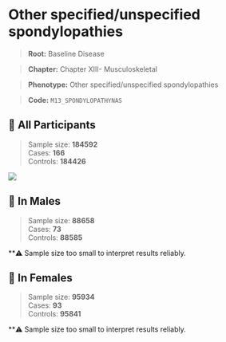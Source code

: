 # Other specified/unspecified spondylopathies

> **Root:** Baseline Disease  

> **Chapter:** Chapter XIII- Musculoskeletal  

> **Phenotype:** Other specified/unspecified spondylopathies  

> **Code:** `M13_SPONDYLOPATHYNAS`

## 🧪 All Participants  
> Sample size: **184592**  
> Cases: **166**  
> Controls: **184426**
<img src="/Disease/Figures/ALL/Incidence/M13_SPONDYLOPATHYNAS.png"/>
<CsvTable src="/Disease_Data/ALL/Incidence/COX_M13_SPONDYLOPATHYNAS.csv" label="🔍 View full results" />

## 👨 In Males  
> Sample size: **88658**  
> Cases: **73**  
> Controls: **88585**

**⚠️ Sample size too small to interpret results reliably.


## 👩 In Females  
> Sample size: **95934**  
> Cases: **93**  
> Controls: **95841**

**⚠️ Sample size too small to interpret results reliably.

